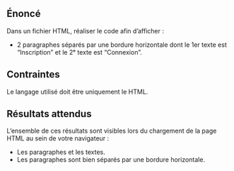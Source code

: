 ## Énoncé

Dans un fichier HTML, réaliser le code afin d’afficher :

- 2 paragraphes séparés par une bordure horizontale dont le 1er texte est “Inscription” et le 2ᵉ texte est “Connexion”. 

## Contraintes

Le langage utilisé doit être uniquement le HTML.

## Résultats attendus

L’ensemble de ces résultats sont visibles lors du chargement de la page HTML au sein de votre navigateur :

- Les paragraphes et les textes.
- Les paragraphes sont bien séparés par une bordure horizontale.